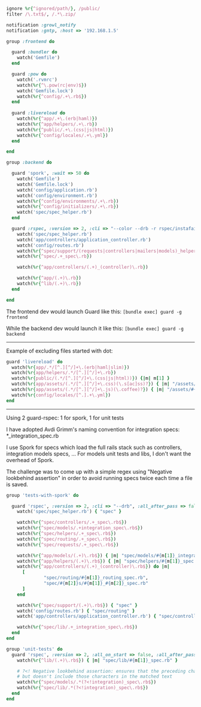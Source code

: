 ```ruby
ignore %r{^ignored/path/}, /public/
filter /\.txt$/, /.*\.zip/

notification :growl_notify
notification :gntp, :host => '192.168.1.5'

group :frontend do

  guard :bundler do
    watch('Gemfile')
  end

  guard :pow do
    watch('.rvmrc')
    watch(%r{^\.pow(rc|env)$})
    watch('Gemfile.lock')
    watch(%r{^config/.+\.rb$})
  end
  
  guard :livereload do
    watch(%r{^app/.+\.(erb|haml)})
    watch(%r{^app/helpers/.+\.rb})
    watch(%r{^public/.+\.(css|js|html)})
    watch(%r{^config/locales/.+\.yml})
  end

end

group :backend do

  guard 'spork', :wait => 50 do
    watch('Gemfile')
    watch('Gemfile.lock')
    watch('config/application.rb')
    watch('config/environment.rb')
    watch(%r{^config/environments/.+\.rb})
    watch(%r{^config/initializers/.+\.rb})
    watch('spec/spec_helper.rb')
  end

  guard :rspec, :version => 2, :cli => "--color --drb -r rspec/instafail -f RSpec::Instafail", :bundler => false, :all_after_pass => false, :all_on_start => false, :keep_failed => false do
    watch('spec/spec_helper.rb')                                               { "spec" }
    watch('app/controllers/application_controller.rb')                         { "spec/controllers" }
    watch('config/routes.rb')                                                  { "spec/routing" }
    watch(%r{^spec/support/(requests|controllers|mailers|models)_helpers\.rb}) { |m| "spec/#{m[1]}" }
    watch(%r{^spec/.+_spec\.rb})

    watch(%r{^app/controllers/(.+)_(controller)\.rb})                          { |m| ["spec/routing/#{m[1]}_routing_spec.rb", "spec/#{m[2]}s/#{m[1]}_#{m[2]}_spec.rb", "spec/requests/#{m[1]}_spec.rb"] }

    watch(%r{^app/(.+)\.rb})                                                   { |m| "spec/#{m[1]}_spec.rb" }
    watch(%r{^lib/(.+)\.rb})                                                   { |m| "spec/lib/#{m[1]}_spec.rb" }
  end

end
```

The frontend dev would launch Guard like this: `[bundle exec] guard -g frontend`

While the backend dev would launch it like this: `[bundle exec] guard -g backend`

***

Example of excluding files started with dot:

```ruby
guard 'livereload' do
  watch(%r{app/.*/[^.][^/]+\.(erb|haml|slim)})
  watch(%r{app/helpers/.*/[^.][^/]+\.rb})
  watch(%r{public/(.*/[^.][^/]+\.(css|js|html))}) {|m| m[1] }
  watch(%r{app/assets/(.*/[^.][^/]+\.css)(\.s[ac]ss)?}) { |m| "/assets/#{m[1]}" }
  watch(%r{app/assets/(.*/[^.][^/]+\.js)(\.coffee)?}) { |m| "/assets/#{m[1]}" }
  watch(%r{config/locales/[^.].+\.yml})
end
```

***

Using 2 guard-rspec: 1 for spork, 1 for unit tests

I have adopted Avdi Grimm's naming convention for integration specs: *_integration_spec.rb

I use Spork for specs which load the full rails stack such as controllers, integration models specs, ...
For models unit tests and libs, I don't want the overhead of Spork.

The challenge was to come up with a simple regex using "Negative lookbehind assertion" in order to avoid running specs twice each time a file is saved.

```ruby
group 'tests-with-spork' do

  guard 'rspec', :version => 2, :cli => "--drb", :all_after_pass => false do
    watch('spec/spec_helper.rb') { "spec" }

    watch(%r{^spec/controllers/.+_spec\.rb$})
    watch(%r{^spec/models/.+integration_spec\.rb$})
    watch(%r{^spec/helpers/.+_spec\.rb$})
    watch(%r{^spec/routing/.+_spec\.rb$})
    watch(%r{^spec/requests/.+_spec\.rb$})

    watch(%r{^app/models/(.+)\.rb$}) { |m| "spec/models/#{m[1]}_integration_spec.rb" }
    watch(%r{^app/helpers/(.+)\.rb$}) { |m| "spec/helpers/#{m[1]}_spec.rb" }
    watch(%r{^app/controllers/(.+)_(controller)\.rb$}) do |m|
      [
              "spec/routing/#{m[1]}_routing_spec.rb",
              "spec/#{m[2]}s/#{m[1]}_#{m[2]}_spec.rb"
      ]
    end

    watch(%r{^spec/support/(.+)\.rb$}) { "spec" }
    watch('config/routes.rb') { "spec/routing" }
    watch('app/controllers/application_controller.rb') { "spec/controllers" }

    watch(%r{^spec/lib/.+_integration_spec\.rb$})
  end
end

group 'unit-tests' do
  guard 'rspec', :version => 2, :all_on_start => false, :all_after_pass => false, :bundler => false do
    watch(%r{^lib/(.+)\.rb$}) { |m| "spec/lib/#{m[1]}_spec.rb" }

    # ?<! Negative lookbehind assertion: ensures that the preceding characters do not match 'integration',
    # but doesn't include those characters in the matched text
    watch(%r{^spec/models/.*(?<!integration)_spec\.rb$})
    watch(%r{^spec/lib/.*(?<!integration)_spec\.rb$})
  end
end
```